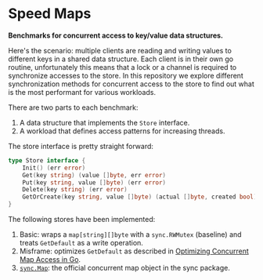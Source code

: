 # Speed Maps

**Benchmarks for concurrent access to key/value data structures.**

Here's the scenario: multiple clients are reading and writing values to different keys in a shared data structure. Each client is in their own go routine, unfortunately this means that a lock or a channel is required to synchronize accesses to the store. In this repository we explore different synchronization methods for concurrent access to the store to find out what is the most performant for various workloads.

There are two parts to each benchmark:

1. A data structure that implements the `Store` interface.
2. A workload that defines access patterns for increasing threads.

The store interface is pretty straight forward:

```go
type Store interface {
    Init() (err error)
    Get(key string) (value []byte, err error)
    Put(key string, value []byte) (err error)
    Delete(key string) (err error)
    GetOrCreate(key string, value []byte) (actual []byte, created bool)
}
```

The following stores have been implemented:

1. Basic: wraps a `map[string][]byte` with a `sync.RWMutex` (baseline) and treats `GetDefault` as a write operation.
2. Misframe: optimizes `GetDefault` as described in [Optimizing Concurrent Map Access in Go](https://misfra.me/optimizing-concurrent-map-access-in-go/).
3. [`sync.Map`](https://golang.org/pkg/sync/#Map): the official concurrent map object in the sync package.
